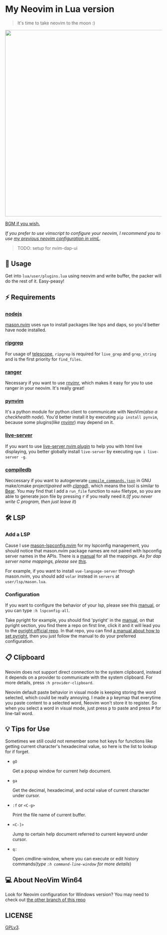 # My Neovim in Lua version

> It's time to take neovim to the moon :)

<img width=600 src="https://user-images.githubusercontent.com/58795886/210171006-c6fd2815-a5c2-45a6-8ad4-7d49db01f37c.gif" />

<a href="https://music.163.com/#/song?id=632452" target="_blank">BGM if you wish.</a>

*If you prefer to use vimscript to configure your neovim, I recommend you to use [my previous neovim configuration in vimL](https://github.com/Rogerskelamen/nvim).*

> TODO: setup for nvim-dap-ui

## 🚀 Usage

Get into `lua/user/plugins.lua` using neovim and write buffer, the packer will do the rest of it. Easy-peasy!

## ⚡️ Requirements

### [nodejs](https://nodejs.org/en/)

[mason.nvim](https://github.com/williamboman/mason.nvim) uses `npm` to install packages like lsps and daps, so you'd better have node installed.

### [ripgrep](https://github.com/BurntSushi/ripgrep)

For usage of [telescope](https://github.com/nvim-telescope/telescope.nvim), `ripgrep` is required for `live_grep` and `grep_string` and is the first priority for `find_files`.

### [ranger](https://github.com/ranger/ranger)

Necessary if you want to use [rnvimr](https://github.com/kevinhwang91/rnvimr), which makes it easy for you to use ranger in your neovim. It's really great!

### [pynvim](https://github.com/neovim/pynvim)

It's a python module for python client to communicate with NeoVim(*also a checkhealth node*). You'd better install it by executing `pip install pynvim`, because some plugins(*like [rnvimr](https://github.com/kevinhwang91/rnvimr)*) may depend on it.

### [live-server](https://www.npmjs.com/package/live-server)

If you want to use [live-server nvim plugin](https://github.com/Rogerskelamen/live-server.nvim) to help you with html live displaying, you better globally install `live-server` by executing `npm i live-server -g`.

### [compiledb](https://github.com/nickdiego/compiledb)

Neccessary if you want to autogenerate [`compile_commands.json`](https://clangd.llvm.org/installation.html#project-setup) in GNU make/cmake project(*paired with [clangd](https://clangd.llvm.org/)*), which means the tool is similar to [Bear](https://github.com/rizsotto/Bear). You may find that I add a `run_file` function to `make` filetype, so you are able to generate json file by pressing <kbd>r</kbd> if you really need it.(*If you never write C program, then just leave it*)

## 🛠️ LSP

### Add a LSP

Cause I use [mason-lspconfig.nvim](https://github.com/williamboman/mason-lspconfig.nvim) for my lspconfig management, you should notice that mason.nvim package names are not paired with lspconfig server names in the APIs. There is a [manual](https://github.com/williamboman/mason-lspconfig.nvim/blob/main/doc/server-mapping.md) for all the mappings. *As for dap server name mappings, please see [this](https://github.com/jay-babu/mason-nvim-dap.nvim/blob/main/lua/mason-nvim-dap/mappings/source.lua).*

For example, if you want to install `vue-language-server` through mason.nvim, you should add `volar` instead in `servers` at `user/lsp/mason.lua`.

### Configuration

If you want to configure the behavior of your lsp, please see this [manual](https://github.com/neovim/nvim-lspconfig/blob/master/doc/server_configurations.md), or you can type `:h lspconfig-all`.

Take pyright for example, you should find 'pyright' in the [manual](https://github.com/neovim/nvim-lspconfig/blob/master/doc/server_configurations.md), on that pyright section, you find there a repo on first line, click it and it will lead you to the [pyright official repo](https://github.com/microsoft/pyright). In that repo, you can find [a manual about how to set pyright](https://github.com/microsoft/pyright/blob/main/docs/settings.md), then you just follow the manual to do your preferred configuration.

## 📋 Clipboard

Neovim does not support direct connection to the system clipboard, instead it depends on a provider to communicate with the system clipboard. For more details, press `:h provider-clipboard`.

Neovim default paste behavior in visual mode is keeping storing the word selected, which could be really annoying. I made a <kbd>p</kbd> keymap that everytime you paste content to a selected word, Neovim won't store it to register. So when you select a word in visual mode, just press <kbd>p</kbd> to paste and press <kbd>P</kbd> for line-tail word.

## 💡 Tips for Use

Sometimes we still could not remember some hot keys for functions like getting current character's hexadecimal value, so here is the list to lookup for if forget.

- `gO`

    Get a popup window for current help document.

- `ga`

    Get the decimal, hexadecimal, and octal value of current character under cursor.

- `:f` or `<C-g>`

    Print the file name of current buffer.

- `<C-]>`

    Jump to certain help document referred to current keyword under cursor.

- `q:`

    Open cmdline-window, where you can execute or edit history commands(*type `:h command-line-window` for more details*)

## 💻 About NeoVim Win64

Look for Neovim configuration for Windows version? You may need to check out [the other branch of this repo](https://github.com/Rogerskelamen/nvim.lua/tree/win)

## LICENSE

[GPLv3](https://www.gnu.org/licenses/gpl-3.0.html).

